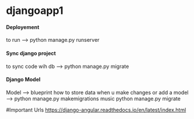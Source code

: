 # djangoapp1

<h4>Deployement</h4>
to run --> python manage.py runserver


<h4>Sync django project</h4>
to sync code wih db --> python manage.py migrate

<h4>Django Model</h4>
Model --> blueprint how to store data
        when u make changes or add a model -->  python manage.py makemigrations music
                                                python manage.py migrate














#Important Urls
https://django-angular.readthedocs.io/en/latest/index.html
